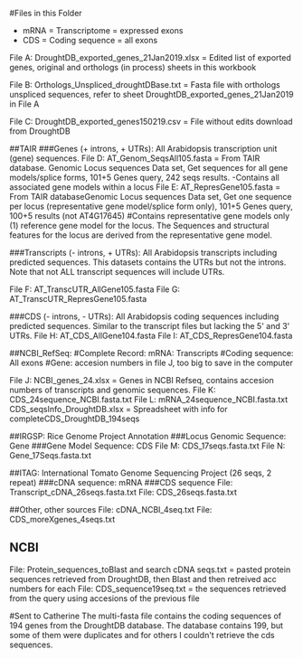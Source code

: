 #Files in this Folder

* mRNA = Transcriptome = expressed exons
* CDS = Coding sequence = all exons

File A: DroughtDB_exported_genes_21Jan2019.xlsx = Edited list of exported genes, original and orthologs (in process) sheets in this workbook 

File B: Orthologs_Unspliced_droughtDBase.txt = Fasta file with orthologs unspliced sequences, refer to sheet DroughtDB_exported_genes_21Jan2019 in File A

File C: DroughtDB_exported_genes150219.csv = File without edits download from DroughtDB

##TAIR
###Genes (+ introns, + UTRs): All Arabidopsis transcription unit (gene) sequences.
File D: AT_Genom_SeqsAll105.fasta = From TAIR database. Genomic Locus sequences Data set, Get sequences for all gene models/splice forms, 101+5 Genes query, 242 seqs results.
	-Contains all associated gene models within a locus
File E: AT_RepresGene105.fasta = From TAIR databaseGenomic Locus sequences Data set, Get one sequence per locus (representative gene model/splice form only), 101+5 Genes query, 100+5 results (not AT4G17645)
	#Contains representative gene models only (1) reference gene model for the locus. The Sequences and structural features for the locus are derived from the representative gene model.
	
###Transcripts (- introns, + UTRs): All Arabidopsis transcripts including predicted sequences. This datasets contains the UTRs but not the introns. Note that not ALL transcript sequences will include UTRs.

File F: AT_TranscUTR_AllGene105.fasta
File G: AT_TranscUTR_RepresGene105.fasta

###CDS (- introns, - UTRs): All Arabidopsis coding sequences including predicted sequences. Similar to the transcript files but lacking the 5' and 3' UTRs.
File H: AT_CDS_AllGene104.fasta
File I: AT_CDS_RepresGene104.fasta


##NCBI_RefSeq: 
	#Complete Record: mRNA: Transcripts
	#Coding sequence: All exons
	#Gene: accesion numbers in file J, too big to save in the computer

File J: NCBI_genes_24.xlsx = Genes in NCBI Refseq, contains accesion numbers of transcripts and genomic sequences.
File K: CDS_24sequence_NCBI.fasta.txt
File L: mRNA_24sequence_NCBI.fasta.txt
CDS_seqsInfo_DroughtDB.xlsx = Spreadsheet with info for completeCDS_DroughtDB_194seqs

##IRGSP: Rice Genome Project Annotation
###Locus Genomic Sequence: Gene	
###Gene Model Sequence: CDS
File M: CDS_17seqs.fasta.txt
File N: Gene_17Seqs.fasta.txt

##ITAG: International Tomato Genome Sequencing Project (26 seqs, 2 repeat)
###cDNA sequence: mRNA
###CDS sequence 
File: Transcript_cDNA_26seqs.fasta.txt
File: CDS_26seqs.fasta.txt

##Other, other sources
File: cDNA_NCBI_4seq.txt
File: CDS_moreXgenes_4seqs.txt

## NCBI
File: Protein_sequences_toBlast and search cDNA seqs.txt = pasted protein sequences retrieved from DroughtDB, then Blast and then retreived acc numbers for each
File: CDS_sequence19seq.txt = the sequences retrieved from the query using accesions of the previous file

#Sent to Catherine
The multi-fasta file contains the coding sequences of 194 genes from the DroughtDB database. The database contains 199, but some of them were duplicates and for others I couldn't retrieve the cds sequences.